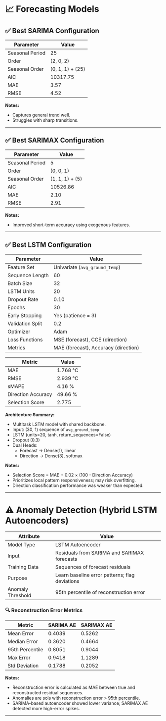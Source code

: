 # 📈 Forecasting Models

## ✅ Best SARIMA Configuration

| Parameter        | Value               |
|------------------|---------------------|
| Seasonal Period  | 25                  |
| Order            | (2, 0, 2)           |
| Seasonal Order   | (0, 1, 1) + (25)    |
| AIC              | 10317.75            |
| MAE              | 3.57                |
| RMSE             | 4.52                |

**Notes:**
- Captures general trend well.
- Struggles with sharp transitions.

---

## ✅ Best SARIMAX Configuration

| Parameter        | Value               |
|------------------|---------------------|
| Seasonal Period  | 5                   |
| Order            | (0, 0, 1)           |
| Seasonal Order   | (1, 1, 1) + (5)     |
| AIC              | 10526.86            |
| MAE              | 2.10                |
| RMSE             | 2.91                |

**Notes:**
- Improved short-term accuracy using exogenous features.

---

## ✅ Best LSTM Configuration

| Parameter            | Value                        |
|----------------------|------------------------------|
| Feature Set          | Univariate (`avg_ground_temp`) |
| Sequence Length      | 60                           |
| Batch Size           | 32                           |
| LSTM Units           | 20                           |
| Dropout Rate         | 0.10                         |
| Epochs               | 30                           |
| Early Stopping       | Yes (patience = 3)           |
| Validation Split     | 0.2                          |
| Optimizer            | Adam                         |
| Loss Functions       | MSE (forecast), CCE (direction) |
| Metrics              | MAE (forecast), Accuracy (direction) |

| Metric              | Value         |
|---------------------|---------------|
| MAE                 | 1.768 °C      |
| RMSE                | 2.939 °C      |
| sMAPE               | 4.16 %        |
| Direction Accuracy  | 49.66 %       |
| Selection Score     | 2.775         |

**Architecture Summary:**
- Multitask LSTM model with shared backbone.
- Input: (30, 1) sequence of `avg_ground_temp`
- LSTM (units=20, tanh, return_sequences=False)
- Dropout (0.3)
- Dual Heads:
  - Forecast → Dense(1), linear
  - Direction → Dense(3), softmax

**Notes:**
- Selection Score = MAE + 0.02 × (100 - Direction Accuracy)
- Prioritizes local pattern responsiveness; may risk overfitting.
- Direction classification performance was weaker than expected.

---

# ⚠️ Anomaly Detection (Hybrid LSTM Autoencoders)

| Attribute         | Value                                                        |
|-------------------|--------------------------------------------------------------|
| Model Type        | LSTM Autoencoder                                             |
| Input             | Residuals from SARIMA and SARIMAX forecasts                  |
| Training Data     | Sequences of forecast residuals                              |
| Purpose           | Learn baseline error patterns; flag deviations               |
| Anomaly Threshold | 95th percentile of reconstruction error                      |

### 🔍 Reconstruction Error Metrics

| Metric              | SARIMA AE | SARIMAX AE |
|---------------------|-----------|------------|
| Mean Error          | 0.4039    | 0.5262     |
| Median Error        | 0.3620    | 0.4664     |
| 95th Percentile     | 0.8051    | 0.9044     |
| Max Error           | 0.9418    | 1.1289     |
| Std Deviation       | 0.1788    | 0.2052     |

**Notes:**
- Reconstruction error is calculated as MAE between true and reconstructed residual sequences.
- Anomalies are sols with reconstruction error > 95th percentile.
- SARIMA-based autoencoder showed lower variance; SARIMAX AE detected more high-error spikes.

---

